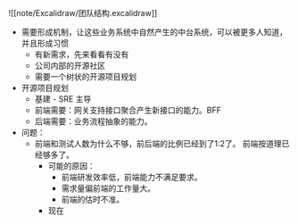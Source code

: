 ![[note/Excalidraw/团队结构.excalidraw]]

- 需要形成机制，让这些业务系统中自然产生的中台系统，可以被更多人知道，并且形成习惯
	- 有新需求，先来看看有没有
	- 公司内部的开源社区
	- 需要一个树状的开源项目规划
- 开源项目规划
	- 基建 - SRE 主导
	- 前端需要：网关支持接口聚合产生新接口的能力。BFF
	- 后端需要：业务流程抽象的能力。
- 问题：
	- 前端和测试人数为什么不够，前后端的比例已经到了1:2了。 前端按道理已经够多了。
		- 可能的原因：
			- 前端研发效率低，前端能力不满足要求。
			- 需求量偏前端的工作量大。
			- 前端的估时不准。
		- 现在
